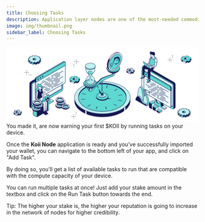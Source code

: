```yaml
---
title: Choosing Tasks
description: Application layer nodes are one of the most-needed commodities in Web3.
image: img/thumbnail.png
sidebar_label: Choosing Tasks
---
```


![banner](./img/Run%20a%20Task%20Node.svg)
You made it, are now earning your first $KOII by running tasks on your device.

Once the **Koii Node** application is ready and you’ve successfully imported your wallet, you can
navigate to the bottom left of your app, and click on "Add Task".

By doing so, you’ll get a list of available tasks to run that are compatible with the compute capacity of your device.

You can run multiple tasks at once! Just add your stake amount in the textbox and click on the Run Task button towards the end.

Tip: The higher your stake is, the higher your reputation is going to increase in the network of nodes for higher credibility.
